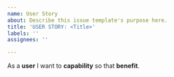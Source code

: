```yaml
---
name: User Story
about: Describe this issue template's purpose here.
title: 'USER STORY: <Title>'
labels: ''
assignees: ''

---
```


As a **user** I want to **capability** so that **benefit**.
